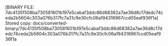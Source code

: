 [BINARY FILE: 7dc4135f508ba730581601b197e5cabaf3ddc86d68382a7ae36d8c17dedc74ceda2b5604c303a076b317fc7a31c9e30cfc06a194318967ccd05eaf936f1a]
Stored copy: docs/converted-binary/7dc4135f508ba730581601b197e5cabaf3ddc86d68382a7ae36d8c17dedc74ceda2b5604c303a076b317fc7a31c9e30cfc06a194318967ccd05eaf936f1a

